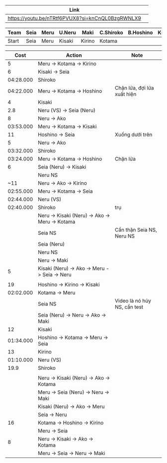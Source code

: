 
| Link                                             |     |
| ------------------------------------------------ | --- |
| https://youtu.be/nTRtf6PVUX8?si=knCnQL0BzgRWNLX9 |     |

| Team  | Seia | Meru | U.Neru | Maki   | C.Shiroko | B.Hoshino | Kisaki | Ako | S.Kirino | Kotama |
| ----- | ---- | ---- | ------ | ------ | --------- | --------- | ------ | --- | -------- | ------ |
| Start | Seia | Meru | Kisaki | Kirino | Kotama    |           |        |     |          |        |

| Cost      | Action                                         | Note                         |
| --------- | ---------------------------------------------- | ---------------------------- |
| 5         | Meru -> Kotama -> Kirino                       |                              |
| 6         | Kisaki -> Seia                                 |                              |
| 04:28.000 | Shiroko                                        |                              |
| 04:22.000 | Meru -> Kotama -> Hoshino                      | Chặn lửa, đợi lửa xuất hiện  |
| 4         | Kisaki                                         |                              |
| 2.8       | Neru (VS) -> Seia (Neru)                       |                              |
| 8         | Neru -> Ako                                    |                              |
| 03:53.000 | Meru -> Kotama -> Kisaki                       |                              |
| 11        | Hoshino -> Seia                                | Xuống dưới trên              |
| 5         | Neru -> Ako                                    |                              |
| 03:32.000 | Shiroko                                        |                              |
| 03:24.000 | Meru -> Kotama -> Hoshino                      | Chặn lửa                     |
| 6         | Seia (Neru) -> Kisaki                          |                              |
|           | Neru NS                                        |                              |
| ~11       | Neru -> Ako -> Kirino                          |                              |
| 02:55.000 | Meru -> Kotama -> Seia                         |                              |
| 02:44.000 | Neru (VS)                                      |                              |
| 02:40.000 | Shiroko                                        | trụ                          |
|           | Neru -> Kisaki (Neru) -> Ako -> Meru -> Kotama |                              |
|           | Seia NS                                        | Cẩn thận Seia NS, Neru NS    |
|           | Seia (Neru)                                    |                              |
|           | Neru NS                                        |                              |
|           | Neru -> Maki                                   |                              |
| 5         | Kisaki (Neru) -> Ako -> Meru -> Seia -> Neru   |                              |
|           |                                                |                              |
| 19        | Hoshino -> Kirino -> Kisaki                    |                              |
| 02:02.000 | Kotama -> Meru                                 |                              |
|           | Seia NS                                        | Video là nó hủy NS, cần test |
|           | Seia (Neru) -> Neru -> Ako -> Maki             |                              |
| 12        | Kisaki                                         |                              |
| 01:34.000 | Hoshino -> Kotama -> Meru -> Seia              |                              |
| 13        | Kirino                                         |                              |
| 01:10.000 | Neru (VS)                                      |                              |
| 19.9      | Shiroko                                        |                              |
|           |                                                |                              |
|           | Neru -> Kisaki (Neru) -> Ako -> Kotama         |                              |
|           | Meru -> Seia (Neru) -> Neru -> Maki            |                              |
|           | Kisaki (Neru) -> Ako -> Meru                   |                              |
|           | Seia -> Neru                                   |                              |
| 16        | Kotama -> Hoshino -> Kirino                    |                              |
|           | Meru -> Seia                                   |                              |
| 8         | Neru -> Kisaki -> Ako -> Kotama                |                              |
|           | Meru -> Seia -> Neru -> Maki                   |                              |



 